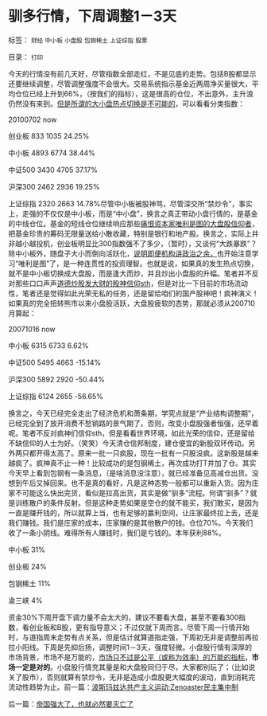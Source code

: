 # 驯多行情，下周调整1－3天

标签： `财经` `中小板` `小盘股` `包钢稀土` `上证综指` `股票` 

目录： `打印`

今天的行情没有前几天好，尽管指数全部走红，不是见底的走势。包括B股都显示还要继续调整，尽管调整强度不会很大。交易系统指示基金近两周净买量很大，平均仓位已经上升到66%，（按我们的指标），这是很高的仓位，不出意外，主升浪仍然没有来到。[但是所谓的大小盘热点切换是不可能的](../../../2010/9/9/热点“切换”了！财经记者“切换”的“专家”们！.md)，可以看看分类指数：

20100702 now

创业板 833 1035 24.25%

中小板 4893 6774 38.44%

中证500 3430 4705 37.17%

沪深300 2462 2936 19.25%

上证综指 2320 2663 14.78%尽管中小板被股神骂，尽管深交所“禁炒令”，事实上，走强的不仅仅是中小板，而是“中小盘”，换言之真正带动小盘行情的，是基金的中线仓位。基金的短线仓位继续响应那些[痛恨资本家唯利是图的大盘股信仰者](../../../2010/9/10/中国唯利是图的人太少了.md)，把基金珍贵的筹码无限量送给小散收藏，特别是银行和地产股。换言之，实际上并非越小越投机，创业板明显比300指数强不了多少，（暂时），又谈何“大跌暴跌”？除中小板外，随盘子大小而倒向活跃化，[说明即便机构讲政治之余，](../../../2009/12/14/中央军在讲政治！护盘呢！.md)也开始注意学习“唯利是图”了，是一种连贯性的投资理智。也就是说，如果真的发生热点切换，就不是中小板切换成大盘股，而是逢大而炒，并且炒出小盘股的升幅。笔者并不反对那些口口声声[道德炒股发大财的股神信仰sth](../../../2010/8/31/股民想赚钱就不能做“贪民”.md)，但是对比一下目前的市场流动性，笔者还是觉得如此光荣无私的任务，还是留给咱们的国产股神吧！疯神演义！如果真的完全扭转熊市以来小盘股活跃，大盘股疲软的态势，那就必须从200710月算起：

20071016 now

中小板 6315 6733 6.62%

中证500 5495 4663 -15.14%

沪深300 5892 2920 -50.44%

上证综指 6124 2655 -56.65%



换言之，今天已经完全走出了经济危机和萧条期，学究点就是“产业结构调整期”，已经完全到了放开消费不愁销路的景气期了。否则，改变小盘股强者恒强，还早着呢。笔者不反对疯神们信仰sth，但是看看世界环境，如此光荣的信仰，还是留给不缺信仰的人士为好。（笑笑）今天清仓信邦制度，建仓便宜的新股双环传动。另外两只都开得太高了。原来一批一只疯股，现在一批有一只股没疯。这新股是越来越疯了。疯神真不止一种！比较成功的是包钢稀土，再次成功打T并加了仓。其实今天早上看到包钢有一条消息，（是啥消息没注意），就已经准备见高减仓出货。没想到午后又掉回来。也不是真的看好，凡是这种态势一般都可以重新入货。因为庄家不可能这么快出完货，看似是拉高出货，其实是做“驯多”流程。何谓“驯多”？就是训练散户的条件反射。但是这种走势如果是空仓的就不能买，我们敢买，是因为一直是赚开钱的，所以就算上当，也有足够的赢利空间，让庄家最终拉上去，还是我们赚钱。我们是庄家的成本，庄家赚的是其他散户的钱。仓位70%。今天我们收了一条小阴线。难得所有人赚钱时，我们是亏钱的。本年获利88%。

中小板 31%

创业板 24%

包钢稀土 11%

渝三峡 4%

资金30%下周开盘下调力量不会太大的，建议不要看大盘，甚至不要看300指数，看创业板和B股，更有指导意义；不过仅就下周而言。尽管下周一行情开始时，与道指周末走势有点关系，但是估计就算道指走强，下周初无非是调整前再拉拉小阳线。下周是先抑后扬，调整时间1－3天，强度轻微。小盘股行情有深厚的市场背景，市场不是万能的，[市场只不过是公平（或称为效率）的万能的指标](../../../2009/2/3/市场，是经济学的依归，万能的观测标尺.md)，**市场一定是对的**。小盘股行情充其量是和大盘股同归于尽，大家都别玩了；（比如说关了股市），否则就算有禁炒令，无非是造成小盘股更大幅度的波动，直到消耗完流动性趋势为止。前一篇：[波斯玛兹达共产主义运动;Zenoaster民主集中制](../../../2010/9/10/波斯玛兹达共产主义运动;Zenoaster民主集中制.md)

后一篇：[帝国强大了，也就必然要灭亡了](../../../2010/9/10/帝国强大了，也就必然要灭亡了.md)
